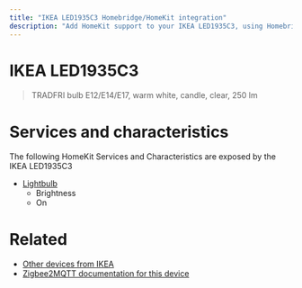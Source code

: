 ```yaml
---
title: "IKEA LED1935C3 Homebridge/HomeKit integration"
description: "Add HomeKit support to your IKEA LED1935C3, using Homebridge, Zigbee2MQTT and homebridge-z2m."
---
```

<!---
This file has been GENERATED using src/docgen/docgen.ts
DO NOT EDIT THIS FILE MANUALLY!
-->
# IKEA LED1935C3
> TRADFRI bulb E12/E14/E17, warm white, candle, clear, 250 lm


# Services and characteristics
The following HomeKit Services and Characteristics are exposed by
the IKEA LED1935C3

* [Lightbulb](../../light.md)
  * Brightness
  * On


# Related
* [Other devices from IKEA](../index.md#ikea)
* [Zigbee2MQTT documentation for this device](https://www.zigbee2mqtt.io/devices/LED1935C3.html)